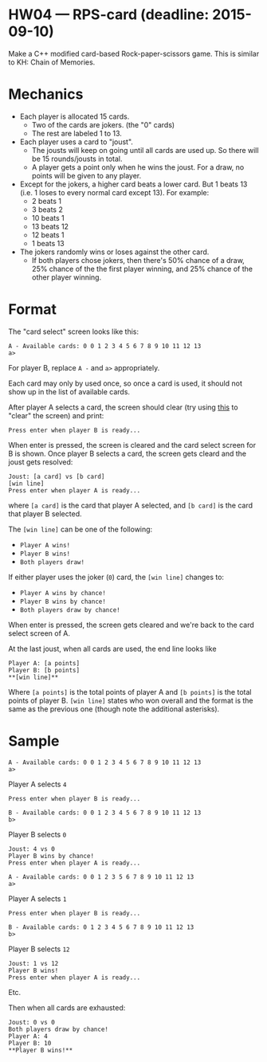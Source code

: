HW04 — RPS-card (deadline: 2015-09-10)
===

Make a C++ modified card-based Rock-paper-scissors game. This is similar to KH: Chain of Memories.

Mechanics
====
* Each player is allocated 15 cards.
  * Two of the cards are jokers. (the "0" cards)
  * The rest are labeled 1 to 13.
* Each player uses a card to "joust".
  * The jousts will keep on going until all cards are used up. So there will be 15 rounds/jousts in total.
  * A player gets a point only when he wins the joust. For a draw, no points will be given to any player.
* Except for the jokers, a higher card beats a lower card. But 1 beats 13 (i.e. 1 loses to every normal card except 13). For example:
  * 2 beats 1
  * 3 beats 2
  * 10 beats 1
  * 13 beats 12
  * 12 beats 1
  * 1 beats 13
* The jokers randomly wins or loses against the other card.
  * If both players chose jokers, then there's 50% chance of a draw, 25% chance of the the first player winning, and 25% chance of the other player winning.


Format
====
The "card select" screen looks like this:
```
A - Available cards: 0 0 1 2 3 4 5 6 7 8 9 10 11 12 13
a>
```
For player B, replace `A -` and `a>` appropriately.

Each card may only by used once, so once a card is used, it should not show up in the list of available cards.

After player A selects a card, the screen should clear (try using [this](http://stackoverflow.com/a/32008479) to "clear" the screen) and print:

```
Press enter when player B is ready...
```
When enter is pressed, the screen is cleared and the card select screen for B is shown.
Once player B selects a card, the screen gets cleard and the joust gets resolved:

```
Joust: [a card] vs [b card]
[win line]
Press enter when player A is ready...
```
where `[a card]` is the card that player A selected, and `[b card]` is the card that player B selected.

The `[win line]` can be one of the following:
 * `Player A wins!`
 * `Player B wins!`
 * `Both players draw!`

If either player uses the joker (`0`) card, the `[win line]` changes to: 
 * `Player A wins by chance!`
 * `Player B wins by chance!`
 * `Both players draw by chance!`

When enter is pressed, the screen gets cleared and we're back to the card select screen of A.

At the last joust, when all cards are used, the end line looks like
```
Player A: [a points]
Player B: [b points]
**[win line]**
```
Where `[a points]` is the total points of player A and `[b points]` is the total points of player B. `[win line]` states who won overall and the format is the same as the previous one (though note the additional asterisks).

Sample
====


```
A - Available cards: 0 0 1 2 3 4 5 6 7 8 9 10 11 12 13
a>
```

Player A selects `4`

```
Press enter when player B is ready...
```

```
B - Available cards: 0 0 1 2 3 4 5 6 7 8 9 10 11 12 13
b>
```
Player B selects `0`

```
Joust: 4 vs 0
Player B wins by chance!
Press enter when player A is ready...
```

```
A - Available cards: 0 0 1 2 3 5 6 7 8 9 10 11 12 13
a>
```
Player A selects `1`

```
Press enter when player B is ready...
```

```
B - Available cards: 0 1 2 3 4 5 6 7 8 9 10 11 12 13
b>
```
Player B selects `12`

```
Joust: 1 vs 12
Player B wins!
Press enter when player A is ready...
```

Etc.

Then when all cards are exhausted:

```
Joust: 0 vs 0
Both players draw by chance!
Player A: 4
Player B: 10
**Player B wins!**
```
  
